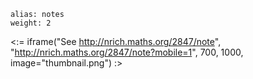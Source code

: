 ````
alias: notes
weight: 2
````

<:= iframe("See http://nrich.maths.org/2847/note", "http://nrich.maths.org/2847/note?mobile=1", 700, 1000, image="thumbnail.png") :>